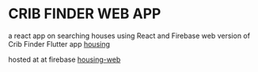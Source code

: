 # CRIB FINDER WEB APP
a react app on searching houses using React and Firebase 
web version of Crib Finder Flutter app  [housing](https://github.com/muchirajunior/housing)

hosted at at firebase [housing-web](https://housing-webjn.web.app/)